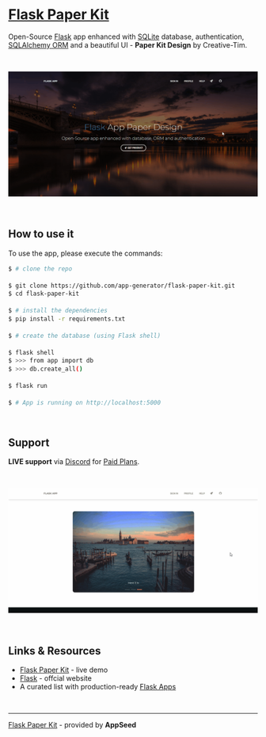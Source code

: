 # [Flask Paper Kit](https://flask-paper-kit.appseed.us/)

Open-Source [Flask](https://palletsprojects.com/p/flask/) app enhanced with [SQLite](https://www.sqlite.org/index.html) database, authentication, [SQLAlchemy ORM](https://www.sqlalchemy.org/) and a beautiful UI - **Paper Kit Design** by Creative-Tim.

<br />

![Flask Paper Kit - Gif animated intro.](https://raw.githubusercontent.com/app-generator/static/master/products/flask-paper-kit-intro.gif)

<br />

## How to use it

To use the app, please execute the commands:

```bash
$ # clone the repo

$ git clone https://github.com/app-generator/flask-paper-kit.git
$ cd flask-paper-kit

$ # install the dependencies
$ pip install -r requirements.txt

$ # create the database (using Flask shell)

$ flask shell
$ >>> from app import db
$ >>> db.create_all()

$ flask run

$ # App is running on http://localhost:5000 
```

<br />

## Support

**LIVE support** via [Discord](https://discord.gg/fZC6hup) for [Paid Plans](https://appseed.us/pricing).

<br />

![Flask Paper Kit - Gif animated intro.](https://raw.githubusercontent.com/app-generator/static/master/products/flask-paper-kit-pages-intro.gif)

<br />

## Links & Resources

- [Flask Paper Kit](https://flask-paper-kit.appseed.us/) - live demo
- [Flask](https://palletsprojects.com/p/flask/) - offcial website
- A curated list with production-ready [Flask Apps](https://appseed.us/apps/flask-apps)

<br />

---
[Flask Paper Kit](https://flask-paper-kit.appseed.us/) - provided by **AppSeed**
